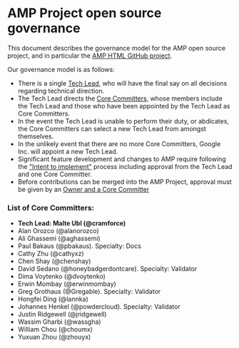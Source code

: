 # AMP Project open source governance

This document describes the governance model for the AMP open source project, and in particular the [AMP HTML GitHub project](https://github.com/ampproject/amphtml).

Our governance model is as follows:

* There is a single [Tech Lead](#list-of-core-committers), who will have the final say on all decisions regarding technical direction.
* The Tech Lead directs the [Core Committers](#list-of-core-committers), whose members include the Tech Lead and those who have been appointed by the Tech Lead as Core Committers.
* In the event the Tech Lead is unable to perform their duty, or abdicates, the Core Committers can select a new Tech Lead from amongst themselves.
* In the unlikely event that there are no more Core Committers, Google Inc. will appoint a new Tech Lead.
* Significant feature development and changes to AMP require following the ["Intent to implement"](./CONTRIBUTING.md#contributing-features) process including approval from the Tech Lead and one Core Committer.
* Before contributions can be merged into the AMP Project, approval must be given by an [Owner and a Core Committer](./contributing/owners-and-committers.md)

### List of Core Committers:

* **Tech Lead: Malte Ubl (@cramforce)**
* Alan Orozco (@alanorozco)
* Ali Ghassemi (@aghassemi)
* Paul Bakaus (@pbakaus). Specialty: Docs
* Cathy Zhu (@cathyxz)
* Chen Shay (@chenshay)
* David Sedano (@honeybadgerdontcare). Specialty: Validator
* Dima Voytenko (@dvoytenko)
* Erwin Mombay (@erwinmombay)
* Greg Grothaus (@Gregable). Specialty: Validator
* Hongfei Ding (@lannka)
* Johannes Henkel (@powdercloud). Specialty: Validator
* Justin Ridgewell (@jridgewell)
* Wassim Gharbi (@wassgha)
* William Chou (@choumx)
* Yuxuan Zhou (@zhouyx)
